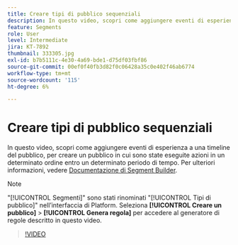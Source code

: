 ```yaml
---
title: Creare tipi di pubblico sequenziali
description: In questo video, scopri come aggiungere eventi di esperienza a una timeline del pubblico, per creare un pubblico in cui sono state eseguite azioni in un determinato ordine entro un determinato periodo di tempo.
feature: Segments
role: User
level: Intermediate
jira: KT-7892
thumbnail: 333305.jpg
exl-id: b7b5111c-4e30-4a69-bde1-d75df03fbf86
source-git-commit: 00ef0f40fb3d82f0c06428a35c0e402f46ab6774
workflow-type: tm+mt
source-wordcount: '115'
ht-degree: 6%

---
```


# Creare tipi di pubblico sequenziali

In questo video, scopri come aggiungere eventi di esperienza a una timeline del pubblico, per creare un pubblico in cui sono state eseguite azioni in un determinato ordine entro un determinato periodo di tempo. Per ulteriori informazioni, vedere [Documentazione di Segment Builder](https://experienceleague.adobe.com/docs/experience-platform/segmentation/ui/segment-builder.html?lang=it).

>[!NOTE]
>
> &quot;[!UICONTROL Segmenti]&quot; sono stati rinominati &quot;[!UICONTROL Tipi di pubblico]&quot; nell’interfaccia di Platform. Seleziona **[!UICONTROL Creare un pubblico]** > **[!UICONTROL Genera regola]** per accedere al generatore di regole descritto in questo video.

>[!VIDEO](https://video.tv.adobe.com/v/333305/?learn=on)

